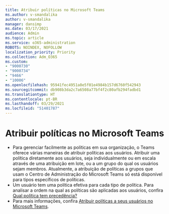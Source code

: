 ```yaml
---
title: Atribuir políticas no Microsoft Teams
ms.author: v-smandalika
author: v-smandalika
manager: dansimp
ms.date: 03/17/2021
audience: Admin
ms.topic: article
ms.service: o365-administration
ROBOTS: NOINDEX, NOFOLLOW
localization_priority: Priority
ms.collection: Adm_O365
ms.custom:
- "9000730"
- "9000734"
- "9466"
- "10006"
ms.openlocfilehash: 95941fec4951a0e5f01e4984b157d6760f542943
ms.sourcegitcommit: db908b3da2c7a6508a77bf4f2c80afb294fadbd1
ms.translationtype: HT
ms.contentlocale: pt-BR
ms.lasthandoff: 03/29/2021
ms.locfileid: "51401787"
---
```

# <a name="assign-policies-in-microsoft-teams"></a>Atribuir políticas no Microsoft Teams

- Para gerenciar facilmente as políticas em sua organização, o Teams oferece várias maneiras de atribuir políticas aos usuários. Atribuir uma política diretamente aos usuários, seja individualmente ou em escala através de uma atribuição em lote, ou a um grupo do qual os usuários sejam membros.  Atualmente, a atribuição de políticas a grupos que usam o Centro de Administração do Microsoft Teams só está disponível para tipos específicos de políticas. 
- Um usuário tem uma política efetiva para cada tipo de política. Para analisar a ordem na qual as políticas são aplicadas aos usuários, confira [Qual política tem precedência?](https://docs.microsoft.com/microsoftteams/assign-policies#which-policy-takes-precedence)
- Para mais informações, confira [Atribuir políticas a seus usuários no Microsoft Teams](https://docs.microsoft.com/microsoftteams/assign-policies).
